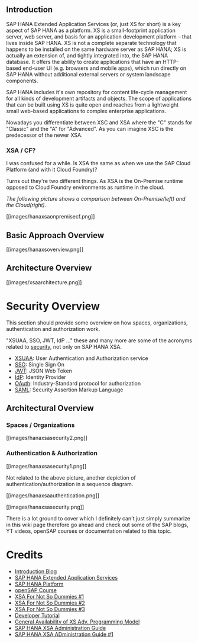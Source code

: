 ## Introduction

SAP HANA Extended Application Services (or, just XS for short) is a key aspect of SAP HANA as a platform. XS is a small-footprint application server, web server, and basis for an application development platform – that lives inside SAP HANA. XS is not a complete separate technology that happens to be installed on the same hardware server as SAP HANA; XS is actually an extension of, and tightly integrated into, the SAP HANA database. It offers the ability to create applications that have an HTTP-based end-user UI (e.g. browsers and mobile apps), which run directly on SAP HANA without additional external servers or system landscape components.

SAP HANA includes it's own repository for content life-cycle management for all kinds of development artifacts and objects. The scope of applications that can be built using XS is quite open and reaches from a lightweight small web-based applications to complex enterprise applications.

Nowadays you differentiate between XSC and XSA where the "C" stands for "Classic" and the "A" for "Advanced". As you can imagine XSC is the predecessor of the newer XSA.

### XSA / CF?

I was confused for a while. Is XSA the same as when we use the SAP Cloud Platform (and with it Cloud Foundry)? 

Turns out they're two different things. As XSA is the On-Premise runtime opposed to Cloud Foundry environments as runtime in the cloud.

*The following picture shows a comparison between On-Premise(left) and the Cloud(right)*.

[[images/hanaxsaonpremisecf.png]]

## Basic Approach Overview

[[images/hanaxsoverview.png]]

## Architecture Overview

[[images/xsaarchitecture.png]]

# Security Overview

This section should provide some overview on how spaces, organizations, authentication and authorization work.

"XSUAA, SSO, JWT, IdP ..." these and many more are some of the acronyms related to [security](https://help.sap.com/viewer/65de2977205c403bbc107264b8eccf4b/Cloud/en-US/e129aa20c78c4a9fb379b9803b02e5f6.html), not only on SAP HANA XSA. 

* [XSUAA](https://blogs.sap.com/2019/01/07/uaa-xsuaa-platform-uaa-cfuaa-what-is-it-all-about/): User Authentication and Authorization service
* [SSO](https://en.wikipedia.org/wiki/Single_sign-on): Single Sign On
* [JWT](https://jwt.io/): JSON Web Token
* [IdP](https://en.wikipedia.org/wiki/Identity_provider): Identity Provider
* [OAuth](https://oauth.net/2/): Industry-Standard protocol for authorization 
* [SAML](https://en.wikipedia.org/wiki/Security_Assertion_Markup_Language): Security Assertion Markup Language

## Architectural Overview

### Spaces / Organizations

[[images/hanaxsasecurity2.png]]

### Authentication & Authorization

[[images/hanaxsasecurity1.png]]

Not related to the above picture, another depiction of authentication/authorization in a sequence diagram.

[[images/hanaxsaauthentication.png]]

[[images/hanaxsasecurity.png]]

There is a lot ground to cover which I definitely can't just simply summarize in this wiki page therefore go ahead and check out some of the SAP blogs, YT videos, openSAP courses or documentation related to this topic.

# Credits

* [Introduction Blog](https://blogs.sap.com/2013/04/25/introducing-sap-hana-extended-application-services-xs/)
* [SAP HANA Extended Application Services](https://blogs.sap.com/2012/11/29/sap-hana-extended-application-services/)
* [SAP HANA Platform](https://help.sap.com/viewer/product/SAP_HANA_PLATFORM/2.0.04/en-US)
* [openSAP Course](https://open.sap.com/courses/hana7)
* [XSA For Not So Dummies #1](https://blogs.sap.com/2017/09/04/xs-advanced-for-not-so-dummies/)
* [XSA For Not So Dummies #2](https://blogs.sap.com/2017/09/05/xs-advanced-for-not-so-dummies-pt-2-multi-target-applications/)
* [XSA For Not So Dummies #3](https://blogs.sap.com/2017/09/22/xs-advanced-for-not-so-dummies-pt-3-microservices/)
* [Developer Tutorial](https://developers.sap.com/tutorials/cp-connectivity-consume-odata-service-approuter.html)
* [General Availability of XS Adv. Programming Model](https://blogs.sap.com/2017/05/16/general-availability-of-the-xs-advanced-programming-model-with-cloud-foundry-on-sap-cloud-platform/)
* [SAP HANA XSA Administration Guide](https://help.sap.com/viewer/6b94445c94ae495c83a19646e7c3fd56/2.0.02/en-US/5fb6e7a65b1d447fabeebd3d5051cf32.html)
* [SAP HANA XSA ADministration Guide #1](https://help.sap.com/viewer/6b94445c94ae495c83a19646e7c3fd56/2.0.02/en-US/f9aba40d6c4c4ae48cce461db4d42d88.html)